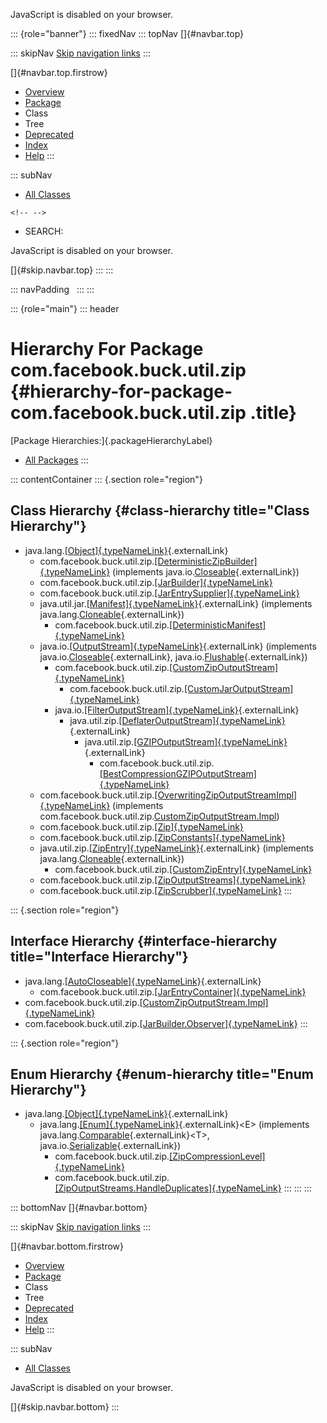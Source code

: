 <div>

JavaScript is disabled on your browser.

</div>

::: {role="banner"}
::: fixedNav
::: topNav
[]{#navbar.top}

::: skipNav
[Skip navigation links](#skip.navbar.top "Skip navigation links")
:::

[]{#navbar.top.firstrow}

-   [Overview](../../../../../index.html)
-   [Package](package-summary.html)
-   Class
-   Tree
-   [Deprecated](../../../../../deprecated-list.html)
-   [Index](../../../../../index-all.html)
-   [Help](../../../../../help-doc.html)
:::

::: subNav
-   [All Classes](../../../../../allclasses.html)

```{=html}
<!-- -->
```
-   SEARCH:

<div>

<div>

JavaScript is disabled on your browser.

</div>

</div>

[]{#skip.navbar.top}
:::
:::

::: navPadding
 
:::
:::

::: {role="main"}
::: header
# Hierarchy For Package com.facebook.buck.util.zip {#hierarchy-for-package-com.facebook.buck.util.zip .title}

[Package Hierarchies:]{.packageHierarchyLabel}

-   [All Packages](../../../../../overview-tree.html)
:::

::: contentContainer
::: {.section role="region"}
## Class Hierarchy {#class-hierarchy title="Class Hierarchy"}

-   java.lang.[[Object]{.typeNameLink}](http://docs.oracle.com/javase/7/docs/api/java/lang/Object.html?is-external=true "class or interface in java.lang"){.externalLink}
    -   com.facebook.buck.util.zip.[[DeterministicZipBuilder]{.typeNameLink}](DeterministicZipBuilder.html "class in com.facebook.buck.util.zip")
        (implements
        java.io.[Closeable](http://docs.oracle.com/javase/7/docs/api/java/io/Closeable.html?is-external=true "class or interface in java.io"){.externalLink})
    -   com.facebook.buck.util.zip.[[JarBuilder]{.typeNameLink}](JarBuilder.html "class in com.facebook.buck.util.zip")
    -   com.facebook.buck.util.zip.[[JarEntrySupplier]{.typeNameLink}](JarEntrySupplier.html "class in com.facebook.buck.util.zip")
    -   java.util.jar.[[Manifest]{.typeNameLink}](http://docs.oracle.com/javase/7/docs/api/java/util/jar/Manifest.html?is-external=true "class or interface in java.util.jar"){.externalLink}
        (implements
        java.lang.[Cloneable](http://docs.oracle.com/javase/7/docs/api/java/lang/Cloneable.html?is-external=true "class or interface in java.lang"){.externalLink})
        -   com.facebook.buck.util.zip.[[DeterministicManifest]{.typeNameLink}](DeterministicManifest.html "class in com.facebook.buck.util.zip")
    -   java.io.[[OutputStream]{.typeNameLink}](http://docs.oracle.com/javase/7/docs/api/java/io/OutputStream.html?is-external=true "class or interface in java.io"){.externalLink}
        (implements
        java.io.[Closeable](http://docs.oracle.com/javase/7/docs/api/java/io/Closeable.html?is-external=true "class or interface in java.io"){.externalLink},
        java.io.[Flushable](http://docs.oracle.com/javase/7/docs/api/java/io/Flushable.html?is-external=true "class or interface in java.io"){.externalLink})
        -   com.facebook.buck.util.zip.[[CustomZipOutputStream]{.typeNameLink}](CustomZipOutputStream.html "class in com.facebook.buck.util.zip")
            -   com.facebook.buck.util.zip.[[CustomJarOutputStream]{.typeNameLink}](CustomJarOutputStream.html "class in com.facebook.buck.util.zip")
        -   java.io.[[FilterOutputStream]{.typeNameLink}](http://docs.oracle.com/javase/7/docs/api/java/io/FilterOutputStream.html?is-external=true "class or interface in java.io"){.externalLink}
            -   java.util.zip.[[DeflaterOutputStream]{.typeNameLink}](http://docs.oracle.com/javase/7/docs/api/java/util/zip/DeflaterOutputStream.html?is-external=true "class or interface in java.util.zip"){.externalLink}
                -   java.util.zip.[[GZIPOutputStream]{.typeNameLink}](http://docs.oracle.com/javase/7/docs/api/java/util/zip/GZIPOutputStream.html?is-external=true "class or interface in java.util.zip"){.externalLink}
                    -   com.facebook.buck.util.zip.[[BestCompressionGZIPOutputStream]{.typeNameLink}](BestCompressionGZIPOutputStream.html "class in com.facebook.buck.util.zip")
    -   com.facebook.buck.util.zip.[[OverwritingZipOutputStreamImpl]{.typeNameLink}](OverwritingZipOutputStreamImpl.html "class in com.facebook.buck.util.zip")
        (implements
        com.facebook.buck.util.zip.[CustomZipOutputStream.Impl](CustomZipOutputStream.Impl.html "interface in com.facebook.buck.util.zip"))
    -   com.facebook.buck.util.zip.[[Zip]{.typeNameLink}](Zip.html "class in com.facebook.buck.util.zip")
    -   com.facebook.buck.util.zip.[[ZipConstants]{.typeNameLink}](ZipConstants.html "class in com.facebook.buck.util.zip")
    -   java.util.zip.[[ZipEntry]{.typeNameLink}](http://docs.oracle.com/javase/7/docs/api/java/util/zip/ZipEntry.html?is-external=true "class or interface in java.util.zip"){.externalLink}
        (implements
        java.lang.[Cloneable](http://docs.oracle.com/javase/7/docs/api/java/lang/Cloneable.html?is-external=true "class or interface in java.lang"){.externalLink})
        -   com.facebook.buck.util.zip.[[CustomZipEntry]{.typeNameLink}](CustomZipEntry.html "class in com.facebook.buck.util.zip")
    -   com.facebook.buck.util.zip.[[ZipOutputStreams]{.typeNameLink}](ZipOutputStreams.html "class in com.facebook.buck.util.zip")
    -   com.facebook.buck.util.zip.[[ZipScrubber]{.typeNameLink}](ZipScrubber.html "class in com.facebook.buck.util.zip")
:::

::: {.section role="region"}
## Interface Hierarchy {#interface-hierarchy title="Interface Hierarchy"}

-   java.lang.[[AutoCloseable]{.typeNameLink}](http://docs.oracle.com/javase/7/docs/api/java/lang/AutoCloseable.html?is-external=true "class or interface in java.lang"){.externalLink}
    -   com.facebook.buck.util.zip.[[JarEntryContainer]{.typeNameLink}](JarEntryContainer.html "interface in com.facebook.buck.util.zip")
-   com.facebook.buck.util.zip.[[CustomZipOutputStream.Impl]{.typeNameLink}](CustomZipOutputStream.Impl.html "interface in com.facebook.buck.util.zip")
-   com.facebook.buck.util.zip.[[JarBuilder.Observer]{.typeNameLink}](JarBuilder.Observer.html "interface in com.facebook.buck.util.zip")
:::

::: {.section role="region"}
## Enum Hierarchy {#enum-hierarchy title="Enum Hierarchy"}

-   java.lang.[[Object]{.typeNameLink}](http://docs.oracle.com/javase/7/docs/api/java/lang/Object.html?is-external=true "class or interface in java.lang"){.externalLink}
    -   java.lang.[[Enum]{.typeNameLink}](http://docs.oracle.com/javase/7/docs/api/java/lang/Enum.html?is-external=true "class or interface in java.lang"){.externalLink}\<E\>
        (implements
        java.lang.[Comparable](http://docs.oracle.com/javase/7/docs/api/java/lang/Comparable.html?is-external=true "class or interface in java.lang"){.externalLink}\<T\>,
        java.io.[Serializable](http://docs.oracle.com/javase/7/docs/api/java/io/Serializable.html?is-external=true "class or interface in java.io"){.externalLink})
        -   com.facebook.buck.util.zip.[[ZipCompressionLevel]{.typeNameLink}](ZipCompressionLevel.html "enum in com.facebook.buck.util.zip")
        -   com.facebook.buck.util.zip.[[ZipOutputStreams.HandleDuplicates]{.typeNameLink}](ZipOutputStreams.HandleDuplicates.html "enum in com.facebook.buck.util.zip")
:::
:::
:::

::: bottomNav
[]{#navbar.bottom}

::: skipNav
[Skip navigation links](#skip.navbar.bottom "Skip navigation links")
:::

[]{#navbar.bottom.firstrow}

-   [Overview](../../../../../index.html)
-   [Package](package-summary.html)
-   Class
-   Tree
-   [Deprecated](../../../../../deprecated-list.html)
-   [Index](../../../../../index-all.html)
-   [Help](../../../../../help-doc.html)
:::

::: subNav
-   [All Classes](../../../../../allclasses.html)

<div>

<div>

JavaScript is disabled on your browser.

</div>

</div>

[]{#skip.navbar.bottom}
:::
